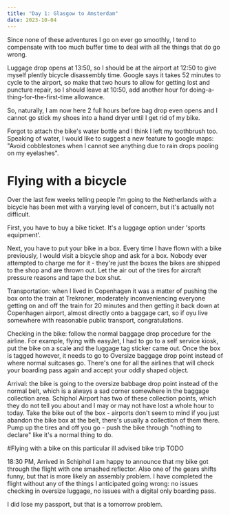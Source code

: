 ```yaml
---
title: "Day 1: Glasgow to Amsterdam"
date: 2023-10-04
---
```

Since none of these adventures I go on ever go smoothly, I tend to compensate with too much buffer time to deal with all the things that do go wrong. 

Luggage drop opens at 13:50, so I should be at the airport at 12:50 to give myself plently bicycle disassembly time. Google says it takes 52 minutes to cycle to the airport, so make that two hours to allow for getting lost and puncture repair, so I should leave at 10:50, add another hour for doing-a-thing-for-the-first-time allowance. 

So, naturally, I am now here 2 full hours before bag drop even opens and I cannot go stick my shoes into a hand dryer until I get rid of my bike. 

Forgot to attach the bike's water bottle and I think I left my toothbrush too. Speaking of water, I would like to suggest a new feature to google maps: "Avoid cobblestones when I cannot see anything due to rain drops pooling on my eyelashes". 

# Flying with a bicycle
Over the last few weeks telling people I'm going to the Netherlands with a bicycle has been met with a varying level of concern, but it's actually not difficult. 

First, you have to buy a bike ticket. It's a luggage option under 'sports equipment'. 

Next, you have to put your bike in a box. Every time I have flown with a bike previously, I would visit a bicycle shop and ask for a box. Nobody ever attempted to charge me for it - they're just the boxes the bikes are shipped to the shop and are thrown out. Let the air out of the tires for aircraft pressure reasons and tape the box shut. 

Transportation: when I lived in Copenhagen it was a matter of pushing the box onto the train at Trekroner, moderately inconveniencing everyone getting on and off the train for 20 minutes and then getting it back down at Copenhagen airport, almost directly onto a baggage cart, so if oyu live somewhere with reasonable public transport, congratulations.

Checking in the bike: follow the normal baggage drop procedure for the airline. For example, flying with easyJet, I had to go to a self service kiosk, put the bike on a scale and the luggage tag sticker came out. Once the box is tagged however, it needs to go to Oversize baggage drop point instead of where normal suitcases go. There's one for all the airlines that will check your boarding pass again and accept your oddly shaped object.

Arrival: the bike is going to the oversize babbage drop point instead of the normal belt, which is a always a sad corner somewhere in the baggage collection area. Schiphol Airport has two of these collection points, which they do not tell you about and I may or may not have lost a whole hour to today. Take the bike out of the box - airports don't seem to mind if you just abandon the bike box at the belt, there's usually a collection of them there. Pump up the tires and off you go - push the bike through "nothing to declare" like it's a normal thing to do.

#Flying with a bike on this particular ill advised bike trip
TODO

18:30 PM, Arrived in Schiphol
I am happy to announce that my bike got through the flight with one smashed reflector. Also one of the gears shifts funny, but that is more likely an assembly problem. I have completed the flight without any of the things I anticipated going wrong: no issues checking in oversize luggage, no issues with a digital only boarding pass. 

I did lose my passport, but that is a tomorrow problem.